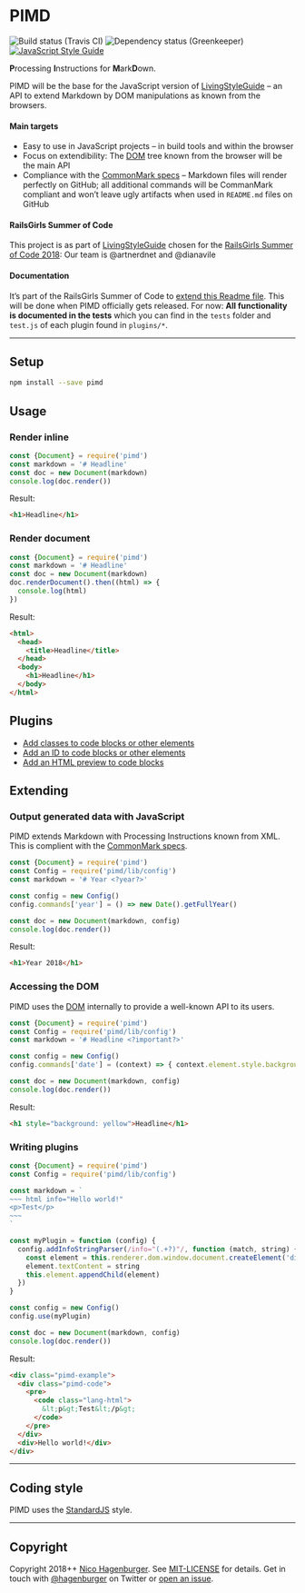 # PIMD

<img src="https://travis-ci.org/hagenburger/pimd.svg?branch=master" alt="Build status (Travis CI)"> <img src="https://badges.greenkeeper.io/hagenburger/pimd.svg" alt="Dependency status (Greenkeeper)">
[![JavaScript Style Guide](https://img.shields.io/badge/code_style-standard-brightgreen.svg)](https://standardjs.com)


**P**rocessing **I**nstructions for **M**ark**D**own.

PIMD will be the base for the JavaScript version of [LivingStyleGuide] – an API to extend Markdown by DOM manipulations as known from the browsers.

#### Main targets

- Easy to use in JavaScript projects – in build tools and within the browser
- Focus on extendibility: The [DOM] tree known from the browser will be the main API
- Compliance with the [CommonMark specs] – Markdown files will render perfectly on GitHub; all additional commands will be CommanMark compliant and won’t leave ugly artifacts when used in `README.md` files on GitHub

[LivingStyleGuide]: https://github.com/livingstyleguide/livingstyleguide
[DOM]: https://developer.mozilla.org/en-US/docs/Web/API/Document_Object_Model
[CommonMark specs]: https://commonmark.org


#### RailsGirls Summer of Code

This project is as part of [LivingStyleGuide] chosen for the [RailsGirls Summer of Code 2018]: Our team is @artnerdnet and @dianavile

[RailsGirls Summer of Code 2018]: https://railsgirlssummerofcode.org


#### Documentation

It’s part of the RailsGirls Summer of Code to [extend this Readme file](https://github.com/hagenburger/pimd/issues/12). This will be done when PIMD officially gets released. For now: **All functionality is documented in the tests** which you can find in the `tests` folder and `test.js` of each plugin found in `plugins/*`.

---


## Setup

``` bash
npm install --save pimd
```

## Usage

### Render inline

``` javascript
const {Document} = require('pimd')
const markdown = '# Headline'
const doc = new Document(markdown)
console.log(doc.render())
```

Result:

``` html
<h1>Headline</h1>
```

### Render document

``` javascript
const {Document} = require('pimd')
const markdown = '# Headline'
const doc = new Document(markdown)
doc.renderDocument().then((html) => {
  console.log(html)
})
```

Result:

``` html
<html>
  <head>
    <title>Headline</title>
  </head>
  <body>
    <h1>Headline</h1>
  </body>
</html>
```


## Plugins

- [Add classes to code blocks or other elements](https://github.com/hagenburger/pimd/tree/master/plugins/classes#readme)
- [Add an ID to code blocks or other elements](https://github.com/hagenburger/pimd/tree/master/plugins/ids#readme)
- [Add an HTML preview to code blocks](https://github.com/hagenburger/pimd/tree/master/plugins/preview#readme)


## Extending

### Output generated data with JavaScript

PIMD extends Markdown with Processing Instructions known from XML. This is complient with the [CommonMark specs].

``` javascript
const {Document} = require('pimd')
const Config = require('pimd/lib/config')
const markdown = '# Year <?year?>'

const config = new Config()
config.commands['year'] = () => new Date().getFullYear()

const doc = new Document(markdown, config)
console.log(doc.render())
```

Result:

``` html
<h1>Year 2018</h1>
```


### Accessing the DOM

PIMD uses the [DOM] internally to provide a well-known API to its users.

``` javascript
const {Document} = require('pimd')
const Config = require('pimd/lib/config')
const markdown = '# Headline <?important?>'

const config = new Config()
config.commands['date'] = (context) => { context.element.style.background = 'yellow' }

const doc = new Document(markdown, config)
console.log(doc.render())
```

Result:

``` html
<h1 style="background: yellow">Headline</h1>
```

[DOM]: https://developer.mozilla.org/en-US/docs/Glossary/DOM


### Writing plugins

``` javascript
const {Document} = require('pimd')
const Config = require('pimd/lib/config')

const markdown = `
~~~ html info="Hello world!"
<p>Test</p>
~~~
`

const myPlugin = function (config) {
  config.addInfoStringParser(/info="(.+?)"/, function (match, string) {
    const element = this.renderer.dom.window.document.createElement('div')
    element.textContent = string
    this.element.appendChild(element)
  })
}

const config = new Config()
config.use(myPlugin)

const doc = new Document(markdown, config)
console.log(doc.render())
```

Result:

``` html
<div class="pimd-example">
  <div class="pimd-code">
    <pre>
      <code class="lang-html">
        &lt;p&gt;Test&lt;/p&gt;
      </code>
    </pre>
  </div>
  <div>Hello world!</div>
</div>
```


---


## Coding style

PIMD uses the [StandardJS] style.


---


## Copyright

Copyright 2018++ [Nico Hagenburger](https://www.hagenburger.net).
See [MIT-LICENSE](MIT-LICENSE) for details.
Get in touch with [@hagenburger](https://twitter.com/hagenburger) on Twitter or
[open an issue](https://github.com/hagenburger/pimd/issues/new).


[standardjs]: https://standardjs.com
